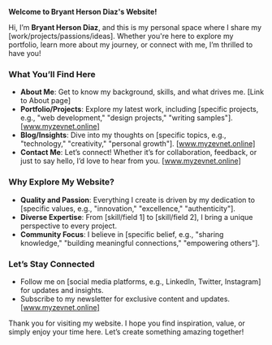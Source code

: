 **Welcome to Bryant Herson Diaz's Website!**

Hi, I’m **Bryant Herson Diaz**, and this is my personal space where I share my [work/projects/passions/ideas]. Whether you're here to explore my portfolio, learn more about my journey, or connect with me, I’m thrilled to have you!

### **What You’ll Find Here**
- **About Me**: Get to know my background, skills, and what drives me. [Link to About page]
- **Portfolio/Projects**: Explore my latest work, including [specific projects, e.g., "web development," "design projects," "writing samples"]. [www.myzevnet.online]
- **Blog/Insights**: Dive into my thoughts on [specific topics, e.g., "technology," "creativity," "personal growth"]. [www.myzevnet.online]
- **Contact Me**: Let’s connect! Whether it’s for collaboration, feedback, or just to say hello, I’d love to hear from you. [www.myzevnet.online]

### **Why Explore My Website?**
- **Quality and Passion**: Everything I create is driven by my dedication to [specific values, e.g., "innovation," "excellence," "authenticity"].
- **Diverse Expertise**: From [skill/field 1] to [skill/field 2], I bring a unique perspective to every project.
- **Community Focus**: I believe in [specific belief, e.g., "sharing knowledge," "building meaningful connections," "empowering others"].

### **Let’s Stay Connected**
- Follow me on [social media platforms, e.g., LinkedIn, Twitter, Instagram] for updates and insights.
- Subscribe to my newsletter for exclusive content and updates. [www.myzevnet.online]

Thank you for visiting my website. I hope you find inspiration, value, or simply enjoy your time here. Let’s create something amazing together!